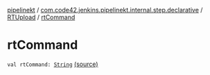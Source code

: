 [pipelinekt](../../index.md) / [com.code42.jenkins.pipelinekt.internal.step.declarative](../index.md) / [RTUpload](index.md) / [rtCommand](./rt-command.md)

# rtCommand

`val rtCommand: `[`String`](https://kotlinlang.org/api/latest/jvm/stdlib/kotlin/-string/index.html) [(source)](https://github.com/code42/pipelinekt/tree/master/internal/src/main/kotlin/com/code42/jenkins/pipelinekt/internal/step/declarative/RTUpload.kt#L29)